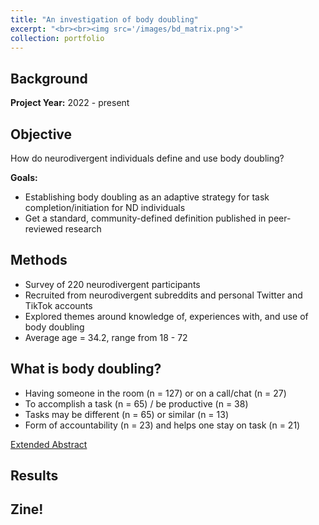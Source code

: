 ```yaml
---
title: "An investigation of body doubling"
excerpt: "<br><br><img src='/images/bd_matrix.png'>"
collection: portfolio
---
```


## Background

**Project Year:** 2022 - present

## Objective
How do neurodivergent individuals define and use body doubling?

**Goals:**
- Establishing body doubling as an adaptive strategy for task completion/initiation for ND individuals
- Get a standard, community-defined definition published in peer-reviewed research

## Methods
- Survey of 220 neurodivergent participants
- Recruited from neurodivergent  subreddits and personal Twitter and TikTok accounts
- Explored themes around knowledge of, experiences with, and use of body doubling
- Average age = 34.2, range from 18 - 72

## What is body doubling?
- Having someone in the room (n = 127) or on a call/chat (n = 27)
- To accomplish a task (n = 65) / be productive (n = 38)
- Tasks may be different (n = 65) or  similar (n = 13)
- Form of accountability (n = 23) and helps one stay on task (n = 21)

[Extended Abstract](https://dl.acm.org/doi/abs/10.1145/3597638.3614486)

## Results
<object data="{{ site.url }}{{ site.baseurl }}/files/Body_Doubling_Poster_ASSETS.pdf" width="1000" height="800" type="application/pdf"></object>

## Zine!
<object data="{{ site.url }}{{ site.baseurl }}/files/BD_Zine.pdf" width="800" height="500" type="application/pdf"></object>


